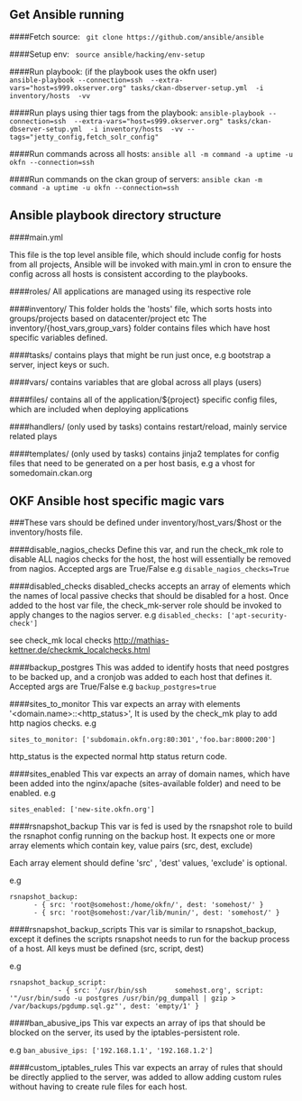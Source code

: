 Get Ansible running
---

####Fetch source:
``` git clone https://github.com/ansible/ansible```

####Setup env:
``` source ansible/hacking/env-setup```

####Run playbook: 
(if the playbook uses the okfn user)  
``` ansible-playbook --connection=ssh  --extra-vars="host=s999.okserver.org" tasks/ckan-dbserver-setup.yml  -i inventory/hosts  -vv ```

####Run plays using thier tags from the playbook:
``` ansible-playbook --connection=ssh  --extra-vars="host=s999.okserver.org" tasks/ckan-dbserver-setup.yml  -i inventory/hosts  -vv --tags="jetty_config,fetch_solr_config" ```

####Run commands across all hosts:
``` ansible all -m command -a uptime -u okfn --connection=ssh ```

####Run commands on the ckan group of servers:
``` ansible ckan -m command -a uptime -u okfn --connection=ssh ```


Ansible playbook directory structure
---

####main.yml

This file is the top level ansible file, which should include config for hosts from all projects,
Ansible will be invoked with main.yml in cron to ensure the config across all hosts is consistent according to the playbooks.

####roles/
All applications are managed using its respective role


####inventory/
This folder holds the 'hosts' file, which sorts hosts into groups/projects based on datacenter/project etc
The inventory/{host_vars,group_vars} folder contains files which have host specific variables defined.

####tasks/
contains plays that might be run just once, e.g bootstrap a server, inject keys or such.

####vars/ 
contains variables that are global across all plays (users)

####files/ 
contains all of the application/${project} specific config files, which are included when deploying applications

####handlers/ (only used by tasks)
contains restart/reload, mainly service related plays

####templates/ (only used by tasks)
contains jinja2 templates for config files that need to be generated on a per host basis, e.g a vhost for somedomain.ckan.org


OKF Ansible host specific magic vars
---

###These vars should be defined under inventory/host_vars/$host or the inventory/hosts file.


####disable_nagios_checks
Define this var, and run the check_mk role to disable ALL nagios checks for the host, the host will essentially be removed from nagios.
Accepted args are True/False
e.g
``` disable_nagios_checks=True ```

####disabled_checks
disabled_checks accepts an array of elements which the names of local passive checks that should be disabled for a host.
Once added to the host var file, the check_mk-server role should be invoked to apply changes to the nagios server.
e.g
``` disabled_checks: ['apt-security-check'] ```

see check_mk local checks http://mathias-kettner.de/checkmk_localchecks.html

####backup_postgres
This was added to identify hosts that need postgres to be backed up, and a cronjob was added to each host that defines it.
Accepted args are True/False 
e.g
``` backup_postgres=true ```

####sites_to_monitor
This var expects an array with elements  '<domain.name>:<port>:<http_status>', 
It is used by the check_mk play to add http nagios checks.
e.g

``` sites_to_monitor: ['subdomain.okfn.org:80:301','foo.bar:8000:200'] ```

http_status is the expected normal http status return code.

####sites_enabled
This var expects an array of domain names, which have been added into the nginx/apache (sites-available folder) and need to be enabled.
e.g
        
``` sites_enabled: ['new-site.okfn.org'] ```

####rsnapshot_backup
This var is fed is used by the rsnapshot role to build the rsnaphot config running on the backup host.
It expects one or more array elements which contain key, value pairs (src, dest, exclude)

Each array element should define 'src' , 'dest' values, 'exclude' is optional.

e.g
```
rsnapshot_backup:
      - { src: 'root@somehost:/home/okfn/', dest: 'somehost/' }
      - { src: 'root@somehost:/var/lib/munin/', dest: 'somehost/' }
```

####rsnapshot_backup_scripts
This var is similar to rsnapshot_backup, except it defines the scripts rsnapshot needs to run for the backup process of a host.
All keys must be defined (src, script, dest)

e.g
```
rsnapshot_backup_script:
            - { src: '/usr/bin/ssh       somehost.org', script: '"/usr/bin/sudo -u postgres /usr/bin/pg_dumpall | gzip > /var/backups/pgdump.sql.gz"', dest: 'empty/1' }
```

####ban_abusive_ips
This var expects an array of ips that should be blocked on the server, its used by the iptables-persistent role.

e.g
``` ban_abusive_ips: ['192.168.1.1', '192.168.1.2'] ```

####custom_iptables_rules
This var expects an array of rules that should be directly applied to the server, was added to allow adding custom rules without having to create rule files for each host.
